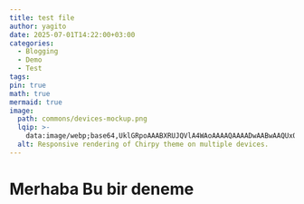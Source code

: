 ```yaml
---
title: test file
author: yagito
date: 2025-07-01T14:22:00+03:00
categories:
  - Blogging
  - Demo
  - Test
tags:
pin: true
math: true
mermaid: true
image:
  path: commons/devices-mockup.png
  lqip: >-
    data:image/webp;base64,UklGRpoAAABXRUJQVlA4WAoAAAAQAAAADwAABwAAQUxQSDIAAAARL0AmbZurmr57yyIiqE8oiG0bejIYEQTgqiDA9vqnsUSI6H+oAERp2HZ65qP/VIAWAFZQOCBCAAAA8AEAnQEqEAAIAAVAfCWkAALp8sF8rgRgAP7o9FDvMCkMde9PK7euH5M1m6VWoDXf2FkP3BqV0ZYbO6NA/VFIAAAA
  alt: Responsive rendering of Chirpy theme on multiple devices.
---
```

# Merhaba Bu bir deneme